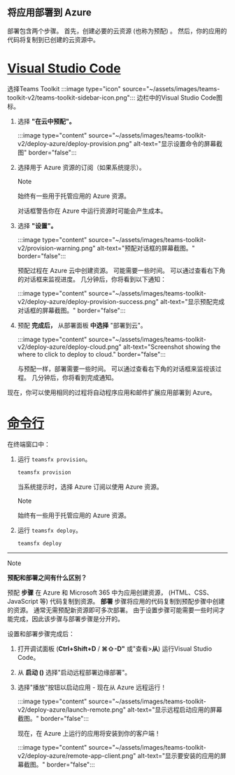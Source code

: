 ## <a name="deploy-your-app-to-azure"></a>将应用部署到 Azure

部署包含两个步骤。  首先，创建必要的云资源 (也称为预配) 。 然后，你的应用的代码将复制到已创建的云资源中。

# <a name="visual-studio-code"></a>[Visual Studio Code](#tab/vscode)

选择Teams Toolkit :::image type="icon" source="~/assets/images/teams-toolkit-v2/teams-toolkit-sidebar-icon.png"::: 边栏中的Visual Studio Code图标。

1. 选择 **"在云中预配"。**

   :::image type="content" source="~/assets/images/teams-toolkit-v2/deploy-azure/deploy-provision.png" alt-text="显示设置命令的屏幕截图" border="false":::

1. 选择用于 Azure 资源的订阅（如果系统提示）。

   > [!NOTE]
   > 始终有一些用于托管应用的 Azure 资源。

    对话框警告你在 Azure 中运行资源时可能会产生成本。

1. 选择 **"设置"。**

   :::image type="content" source="~/assets/images/teams-toolkit-v2/provision-warning.png" alt-text="预配对话框的屏幕截图。" border="false":::

   预配过程在 Azure 云中创建资源。 可能需要一些时间。 可以通过查看右下角的对话框来监视进度。 几分钟后，你将看到以下通知：

   :::image type="content" source="~/assets/images/teams-toolkit-v2/deploy-azure/deploy-provision-success.png" alt-text="显示预配完成对话框的屏幕截图。" border="false":::

1. 预配 **完成后，** 从部署面板 **中选择** "部署到云"。

   :::image type="content" source="~/assets/images/teams-toolkit-v2/deploy-azure/deploy-cloud.png" alt-text="Screenshot showing the where to click to deploy to cloud." border="false":::

   与预配一样，部署需要一些时间。 可以通过查看右下角的对话框来监视该过程。 几分钟后，你将看到完成通知。

现在，你可以使用相同的过程将自动程序应用和邮件扩展应用部署到 Azure。 

# <a name="command-line"></a>[命令行](#tab/cli)

在终端窗口中：

1. 运行 `teamsfx provision`。

   ``` bash
   teamsfx provision
   ```

   当系统提示时，选择 Azure 订阅以使用 Azure 资源。

   > [!NOTE]
   > 始终有一些用于托管应用的 Azure 资源。

1. 运行 `teamsfx deploy`。

   ``` bash
   teamsfx deploy
   ```

---

> [!NOTE]
> **预配和部署之间有什么区别？**
>
> 预配 **步骤** 在 Azure 和 Microsoft 365 中为应用创建资源， (HTML、CSS、JavaScript 等) 代码复制到资源。 **部署** 步骤将应用的代码复制到预配步骤中创建的资源。 通常无需预配新资源即可多次部署。 由于设置步骤可能需要一些时间才能完成，因此该步骤与部署步骤是分开的。

设置和部署步骤完成后：

1. 打开调试面板 (**Ctrl+Shift+D**  /  **⌘⇧-D"** 或"查看>**从**) 运行Visual Studio Code。
1. 从 **启动 ()** 选择"启动远程部署边缘部署"。
1. 选择"播放"按钮以启动应用 - 现在从 Azure 远程运行！

   :::image type="content" source="~/assets/images/teams-toolkit-v2/deploy-azure/launch-remote.png" alt-text="显示远程启动应用的屏幕截图。" border="false":::

   现在，在 Azure 上运行的应用将安装到你的客户端！

   :::image type="content" source="~/assets/images/teams-toolkit-v2/deploy-azure/remote-app-client.png" alt-text="显示要安装的应用的屏幕截图。" border="false":::